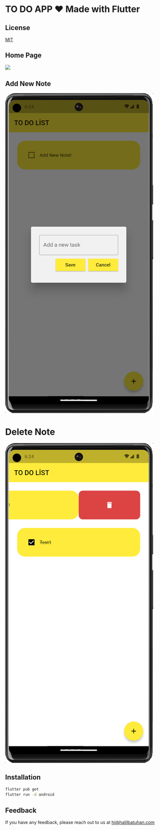 # TO DO APP ❤️ Made with Flutter


## License

[MIT](https://choosealicense.com/licenses/mit/)


## Home Page

<img src="https://github.com/favicon.ico" width="48">

## Add New Note

![App Screenshot](https://github.com/HalilBatuhan/todoapp/blob/main/asset/2.png?raw=true)

# Delete Note

![App Screenshot](https://github.com/HalilBatuhan/todoapp/blob/main/asset/3.png?raw=true)


## Installation


```bash
flutter pub get
flutter run -d android
```
    
## Feedback

If you have any feedback, please reach out to us at hi@halilbatuhan.com

